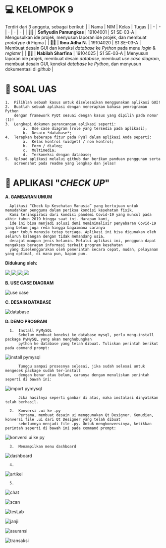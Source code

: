 # 💻 KELOMPOK 9
  Terdiri dari 3 anggota, sebagai berikut:
  |  | Nama | NIM | Kelas | Tugas |
  | - | - | - | - | - |
  | 👨‍🎓 | **Sofiyudin Pamungkas** | 19104001 | S1 SE-03-A | Mengusulkan ide projek, menyusun laporan ide projek, dan membuat *prototype* di Figma |
  | 👨‍🎓 | **Ibnu Adha N.** | 19104020 | S1 SE-03-A | Membuat desain GUI dan koneksi *database* ke *Python* pada menu *login* & *register* |
  | 👩‍🎓 | **Nabilah Sharfina** | 19104025 | S1 SE-03-A | Menyusun laporan ide projek, membuat desain *database*, membuat *use case diagram*, membuat desain GUI, koneksi *database* ke *Python*, dan menyusun dokumentasi di *github* |

# 📌 SOAL UAS 
    1.  Pilihlah sebuah kasus untuk diselesaikan menggunakan aplikasi GUI! 
    2.  Buatlah sebuah aplikasi dengan menerapkan bahasa pemrograman Python
        dengan framework PyQt sesuai dengan kasus yang dipilih pada nomor (1)!
    3.  Lengkapi dokumen perancangan aplikasi seperti:
            a.  Use case diagram (role yang tersedia pada aplikasi);
            b.  Desain *database*;
    4.  Terapkan beberapa fitur pada PyQT dalam aplikasi Anda seperti:
            a.  Kelas kontrol (widget) / non kontrol;
            b.  Form / dialog;
            c.  Multimedia;
            d.  Terkoneksi dengan database;
    5.  Upload aplikasi melalui github dan berikan panduan penggunan serta
        screenshot pada readme yang lengkap dan jelas!

# 🏥 APLIKASI "*CHECK UP*"
  **A.  GAMBARAN UMUM**
      
      Aplikasi “Check Up Kesehatan Manusia” yang bertujuan untuk memudahkan pengguna dalam periksa kondisi kesehatan fisik. 
      Kami terinspirasi dari kondisi pandemi Covid-19 yang muncul pada akhir tahun 2019 hingga saat ini. Harapan kami, 
      ide ini bisa menjadi solusi demi meminimalisir penyebaran Covid-19 yang belum juga reda hingga bagaimana caranya 
      agar tubuh manusia tetap terjaga. Aplikasi ini bisa digunakan oleh seluruh kalangan dengan tidak memandang usia, 
      derajat maupun jenis kelamin. Melalui aplikasi ini, pengguna dapat mengakses beragam informasi terkait program kesehatan 
      yang diselenggarakan oleh pemerintah secara cepat, mudah, pelayanan yang optimal, di mana pun, kapan pun.

**Didukung oleh:**

<a href="https://www.apachefriends.org/index.html">
  <img src="https://img.shields.io/badge/Xampp-F37623?style=for-the-badge&logo=xampp&logoColor=white">
</a>
<a href="https://www.mysql.com/">
  <img src="https://img.shields.io/badge/MySQL-00000F?style=for-the-badge&logo=mysql&logoColor=white">
</a>
<a href="https://www.python.org/">
  <img src="https://img.shields.io/badge/Python-3776AB?style=for-the-badge&logo=python&logoColor=white">
</a>
<a href="https://www.qt.io/">
  <img src="https://img.shields.io/badge/Qt-41CD52?style=for-the-badge&logo=qt&logoColor=white">
</a>

  **B.  USE CASE DIAGRAM**
  
![use case](https://user-images.githubusercontent.com/58089002/127747524-1c7acb13-3e47-403c-8865-1f7f09006bfb.png)

  **C.  DESAIN DATABASE**
  
![database](https://user-images.githubusercontent.com/58089002/127747526-66a20c75-2e20-4e8f-93ec-d6e3354304d5.png)

  **D.  DEMO PROGRAM**
     
      1.  Install PyMySQL
          Sebelum membuat koneksi ke database mysql, perlu meng-install package PyMySQL yang akan menghubungkan 
          python ke database yang telah dibuat. Tuliskan perintah berikut pada command prompt:
![install pymysql](https://user-images.githubusercontent.com/58089002/127750174-2984a684-828d-432b-8c38-86eff8b40fab.png)
          
          Tunggu sampai prosesnya selesai, jika sudah selesai untuk mengecek package sudah ter-install 
          dengan benar atau belum, caranya dengan menuliskan perintah seperti di bawah ini:
![import pymysql](https://user-images.githubusercontent.com/58089002/127750171-f838b200-6ec2-4572-964b-037a0b2c464c.png)

          Jika hasilnya seperti gambar di atas, maka instalasi dinyatakan telah berhasil.

      2.  Konversi .ui ke .py
          Pertama, membuat desain ui menggunakan Qt Designer. Kemudian, konversi file .ui dari Qt Designer yang telah dibuat 
          sebelumnya menjadi file .py. Untuk mengkonversinya, ketikkan perintah seperti di bawah ini pada command prompt:
![konversi ui ke py](https://user-images.githubusercontent.com/58089002/127750175-4b950ec0-a781-4f97-b47d-0553c023d237.png)

      3.  Menampilkan menu dashboard
![dashboard](https://user-images.githubusercontent.com/58089002/128672937-58c0e572-e73d-4e09-90d3-6992881f9706.png)

      4.
![artikel](https://user-images.githubusercontent.com/58089002/128672926-ddb92b02-8ba0-4395-a963-b8436a944f8f.png)

      5.
![chat](https://user-images.githubusercontent.com/58089002/128672933-df064ee3-4caa-43fb-be94-ea8e85011cc9.png)

![scan](https://user-images.githubusercontent.com/58089002/128672907-4296f966-2d44-4b90-9a8d-baec64afb465.png)

![tesLab](https://user-images.githubusercontent.com/58089002/128672919-425bf249-cd1f-405e-96e2-7d31f6e8bc9a.png)

![janji](https://user-images.githubusercontent.com/58089002/128672941-6fa83ee4-b980-445e-b945-61c0cb011255.png)

![asuransi](https://user-images.githubusercontent.com/58089002/128672930-4c980d14-2853-4dfe-8eb0-febaa33bf072.png)

![transaksi](https://user-images.githubusercontent.com/58089002/128672923-c1f11cfe-8e49-4e71-a0c2-7c02f182b50a.png)
